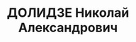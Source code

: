 ---
title: ДОЛИДЗЕ Николай Александрович
description: "Род. в 1894, г. Озургети. Род занятий: до ареста продавец товаров Наркомвнуторга\
  \ ГССР. \n  Осужден Тройкой при НКВД ГССР 09.11.1937. Мера наказания: расстрел с\
  \ конфискацией личного имущества. Дата расстрела: 10.11.1937"
---